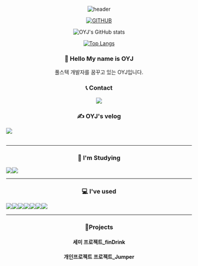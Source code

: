 
<div align="center">

![header](https://capsule-render.vercel.app/api?type=Waving&text=OYJ&height=400&color=99daff&fontColor=black)

[![GITHUB](https://hits.seeyoufarm.com/api/count/incr/badge.svg?url=https%3A%2F%2Fgithub.com%2Fjiholee0&count_bg=%23F29494&title_bg=%232F2E2E&icon=github.svg&icon_color=%23FFFFFF&title=GITHUB&edge_flat=false)](https://github.com/oyj1218)

![OYJ's GitHub stats](https://github-readme-stats.vercel.app/api?username=oyj1218&show_icons=true&theme=shadow_blue)

[![Top Langs](https://github-readme-stats.vercel.app/api/top-langs/?username=oyj1218&layout=donut-vertical)](https://github.com/oyj1218/github-readme-stats)

### 👋 Hello My name is OYJ 
풀스텍 개발자를 꿈꾸고 있는 OYJ입니다.

### 📞 Contact 
<a href="mailto:suzyoh@naver.com">
    <img src="https://img.shields.io/badge/Naver-03C75A?style=for-the-badge&logo=Naver&logoColor=white">
</a>

### ✍ OYJ's velog 
<div style="display:flex; flex-direction:row;">
    <a href="https://velog.io/@ohsuzy">
        <img src="https://img.shields.io/badge/velog-20C997?style=for-the-badge&logo=velog&logoColor=white"> 
    </a>
    
</div><br>
<hr>

### 📕 I'm Studying 
<div style="display:flex; flex-direction:row;">
    <img src="https://img.shields.io/badge/javascript-F7DF1E?style=for-the-badge&logo=javascript&logoColor=black">
    <img src="https://img.shields.io/badge/react-61DAFB?style=for-the-badge&logo=react&logoColor=white">
    
</div>
<hr>

### 💻 I've used 
<div style="display:flex; flex-direction:row;">
    <img src="https://img.shields.io/badge/Java-007396?style=for-the-badge&logo=Java&logoColor=white"> 
    <img src="https://img.shields.io/badge/oracle-F80000?style=for-the-badge&logo=oracle&logoColor=white"> 
    <br>
    <img src="https://img.shields.io/badge/html5-E34F26?style=for-the-badge&logo=html5&logoColor=white"> 
    <img src="https://img.shields.io/badge/css-1572B6?style=for-the-badge&logo=css3&logoColor=white"> 
    <img src="https://img.shields.io/badge/javascript-F7DF1E?style=for-the-badge&logo=javascript&logoColor=black"> 
    <br>
    <img src="https://img.shields.io/badge/python-3776AB?style=for-the-badge&logo=python&logoColor=white"> 
    <img src="https://img.shields.io/badge/jquery-0769AD?style=for-the-badge&logo=jQuery&logoColor=white"> 

</div>
<hr>

### 📗Projects
#### 세미 프로젝트_finDrink

#### 개인프로젝트 프로젝트_Jumper


